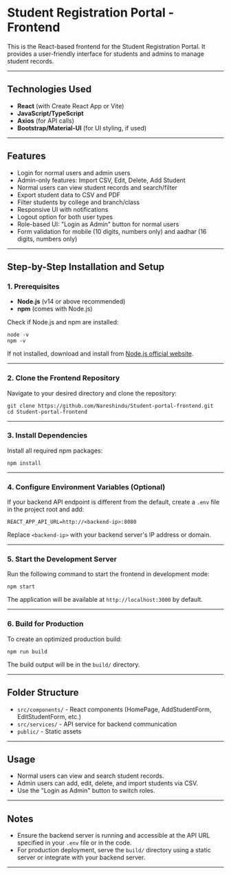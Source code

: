 # Student Registration Portal - Frontend

This is the React-based frontend for the Student Registration Portal. It provides a user-friendly interface for students and admins to manage student records.

---

## Technologies Used

- **React** (with Create React App or Vite)
- **JavaScript/TypeScript**
- **Axios** (for API calls)
- **Bootstrap/Material-UI** (for UI styling, if used)

---

## Features

- Login for normal users and admin users
- Admin-only features: Import CSV, Edit, Delete, Add Student
- Normal users can view student records and search/filter
- Export student data to CSV and PDF
- Filter students by college and branch/class
- Responsive UI with notifications
- Logout option for both user types
- Role-based UI: "Login as Admin" button for normal users
- Form validation for mobile (10 digits, numbers only) and aadhar (16 digits, numbers only)

---

## Step-by-Step Installation and Setup

### 1. Prerequisites

- **Node.js** (v14 or above recommended)
- **npm** (comes with Node.js)

Check if Node.js and npm are installed:
```
node -v
npm -v
```
If not installed, download and install from [Node.js official website](https://nodejs.org/).

---

### 2. Clone the Frontend Repository

Navigate to your desired directory and clone the repository:
```
git clone https://github.com/Nareshindu/Student-portal-frontend.git
cd Student-portal-frontend
```

---

### 3. Install Dependencies

Install all required npm packages:
```
npm install
```

---

### 4. Configure Environment Variables (Optional)

If your backend API endpoint is different from the default, create a `.env` file in the project root and add:
```
REACT_APP_API_URL=http://<backend-ip>:8080
```
Replace `<backend-ip>` with your backend server's IP address or domain.

---

### 5. Start the Development Server

Run the following command to start the frontend in development mode:
```
npm start
```
The application will be available at `http://localhost:3000` by default.

---

### 6. Build for Production

To create an optimized production build:
```
npm run build
```
The build output will be in the `build/` directory.

---

## Folder Structure

- `src/components/` - React components (HomePage, AddStudentForm, EditStudentForm, etc.)
- `src/services/` - API service for backend communication
- `public/` - Static assets

---

## Usage

- Normal users can view and search student records.
- Admin users can add, edit, delete, and import students via CSV.
- Use the "Login as Admin" button to switch roles.

---

## Notes

- Ensure the backend server is running and accessible at the API URL specified in your `.env` file or in the code.
- For production deployment, serve the `build/` directory using a static server or integrate with your backend server.

---
